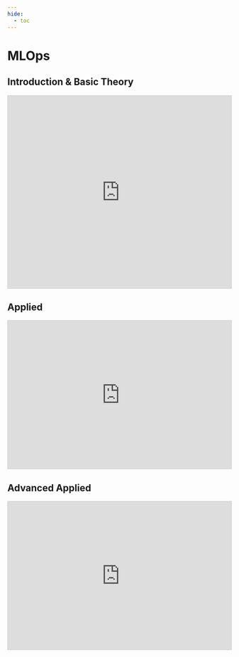 ```yaml
---
hide:
  - toc
---
```


# MLOps

## Introduction & Basic Theory

<iframe class="airtable-embed" src="https://airtable.com/embed/shrOwY7ChBAxKQ8ql?backgroundColor=blue" frameborder="0" onmousewheel="" width="100%" height="433" style="background: transparent; border: 1px solid #ccc;"></iframe>

## Applied

<iframe class="airtable-embed" src="https://airtable.com/embed/shroeYhUIrYhKXCID?backgroundColor=blue" frameborder="0" onmousewheel="" width="100%" height="333" style="background: transparent; border: 1px solid #ccc;"></iframe>


## Advanced Applied

<iframe class="airtable-embed" src="https://airtable.com/embed/shrjOwmz4QNYEc2dE?backgroundColor=blue" frameborder="0" onmousewheel="" width="100%" height="333" style="background: transparent; border: 1px solid #ccc;"></iframe>
